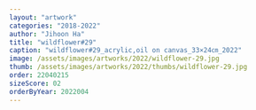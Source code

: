 ```yaml
---
layout: "artwork"
categories: "2018-2022"
author: "Jihoon Ha"
title: "wildflower#29"
caption: "wildflower#29_acrylic,oil on canvas_33×24㎝_2022"
image: /assets/images/artworks/2022/wildflower-29.jpg
thumb: /assets/images/artworks/2022/thumbs/wildflower-29.jpg
order: 22040215
sizeScore: 02
orderByYear: 2022004
---
```

